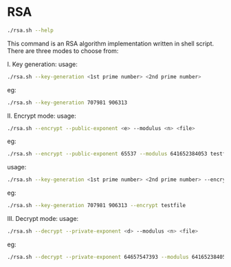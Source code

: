 # RSA

```bash
./rsa.sh --help
```

This command is an RSA algorithm implementation written in shell script.
There are three modes to choose from:

I. Key generation:
usage:
```bash
./rsa.sh --key-generation <1st prime number> <2nd prime number>
```
eg:
```bash
./rsa.sh --key-generation 707981 906313
```

II. Encrypt mode:
usage:
```bash
./rsa.sh --encrypt --public-exponent <e> --modulus <n> <file>
```
eg:
```bash
./rsa.sh --encrypt --public-exponent 65537 --modulus 641652384053 testfile
```

usage:
```bash
./rsa.sh --key-generation <1st prime number> <2nd prime number> --encrypt <file>
```
eg:
```bash
./rsa.sh --key-generation 707981 906313 --encrypt testfile
```

III. Decrypt mode:
usage:
```bash
./rsa.sh --decrypt --private-exponent <d> --modulus <n> <file>
```
eg:
```bash
./rsa.sh --decrypt --private-exponent 64657547393 --modulus 641652384053 testfile
```
